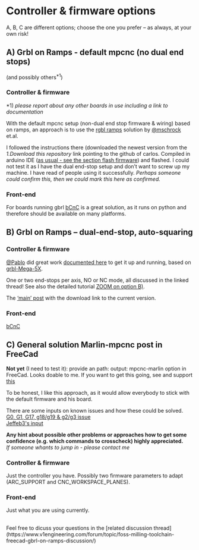 # Controller & firmware options

A, B, C are different options; choose the one you prefer – as always, at your own risk!

## A) Grbl on Ramps - default mpcnc (no dual end stops)
(and possibly others<sup>*1</sup>)
### Controller & firmware
&#42;1) *please report about any other boards in use including a link to documentation*

With the default mpcnc setup (non-dual end stop firmware & wiring) based on ramps, an approach is to use the [rgbl ramps](https://github.com/mschrock/grblForCyclone) solution by [@mschrock](https://www.v1engineering.com/members/mschrock/) et.al.

I followed the instructions there (downloaded the newest version from the *1.Download this repository* link pointing to the github of carlos. Compiled in arduino IDE ([as usual - see the section flash firmware](https://www.v1engineering.com/marlin-firmware/)) and flashed. I could not test it as I have the dual end-stop setup and don’t want to screw up my machine.
I have read of people using it successfully. *Perhaps someone could confirm this, then we could mark this here as confirmed.*

### Front-end

For boards running gbrl [bCnC](bcnc_1) is a great solution, as it runs on python and therefore should be available on many platforms.


## B) Grbl on Ramps – dual-end-stop, auto-squaring
### Controller & firmware

[@Pablo](https://www.v1engineering.com/members/enducross/) did great work [documented here](https://www.v1engineering.com/forum/topic/grbl-running-on-ramps/) to get it up and running, based on [grbl-Mega-5X](https://github.com/fra589/grbl-Mega-5X).

One or two end-stops per axis, NO or NC mode, all discussed in the linked thread!
See also the detailed tutorial [ZOOM on option B)](../zoom_1).

The [‘main’ post](https://www.v1engineering.com/forum/topic/grbl-running-on-ramps/#post-78315) with the download link to the current version.

### Front-end
[bCnC](bcnc_1)

 
## C) General solution Marlin-mpcnc post in FreeCad

**Not yet** (I need to test it): provide an path: output: mpcnc-marlin option in FreeCad. Looks doable to me.
If you want to get this going, see and support [this](https://www.v1engineering.com/forum/topic/foss-marlin-pp-for-the-good-what-do-you-think/)

To be honest, I like this approach, as it would allow everybody to stick with the default firmware and his board.

There are some inputs on known issues and how these could be solved.<br>
[G0, G1, G17, g18/g19 & g2/g3 issue](https://www.v1engineering.com/forum/topic/foss-milling-toolchain-freecad-gbrl-on-ramps-discussion/#post-100222)<br>
[Jeffeb3's input](https://www.v1engineering.com/forum/topic/foss-milling-toolchain-freecad-gbrl-on-ramps-discussion/#post-100322)

**Any hint about possible other problems or approaches how to get some confidence (e.g. which commands to crosscheck) highly appreciated.**
<br>
*If someone whants to jump in - please contact me*

### Controller & firmware

Just the controller you have. Possibly two firmware parameters to adapt (ARC_SUPPORT and CNC_WORKSPACE_PLANES).

### Front-end

Just what you are using currently.


<br>
Feel free to dicuss your questions in the [related discussion thread](https://www.v1engineering.com/forum/topic/foss-milling-toolchain-freecad-gbrl-on-ramps-discussion/) 

